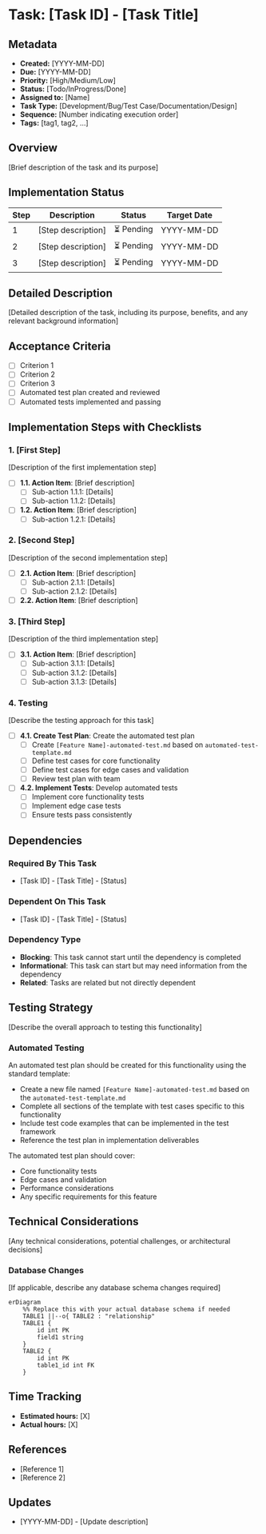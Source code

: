 # Task: [Task ID] - [Task Title]

## Metadata
- **Created:** [YYYY-MM-DD]
- **Due:** [YYYY-MM-DD]
- **Priority:** [High/Medium/Low]
- **Status:** [Todo/InProgress/Done]
- **Assigned to:** [Name]
- **Task Type:** [Development/Bug/Test Case/Documentation/Design]
- **Sequence:** [Number indicating execution order]
- **Tags:** [tag1, tag2, ...]

## Overview
[Brief description of the task and its purpose]

## Implementation Status

| Step | Description | Status | Target Date |
|------|-------------|--------|-------------|
| 1 | [Step description] | ⏳ Pending | YYYY-MM-DD |
| 2 | [Step description] | ⏳ Pending | YYYY-MM-DD |
| 3 | [Step description] | ⏳ Pending | YYYY-MM-DD |

## Detailed Description
[Detailed description of the task, including its purpose, benefits, and any relevant background information]

## Acceptance Criteria
- [ ] Criterion 1
- [ ] Criterion 2
- [ ] Criterion 3
- [ ] Automated test plan created and reviewed
- [ ] Automated tests implemented and passing

## Implementation Steps with Checklists

### 1. [First Step]
[Description of the first implementation step]
- [ ] **1.1. Action Item**: [Brief description]
  - [ ] Sub-action 1.1.1: [Details]
  - [ ] Sub-action 1.1.2: [Details]
- [ ] **1.2. Action Item**: [Brief description]
  - [ ] Sub-action 1.2.1: [Details]

### 2. [Second Step]
[Description of the second implementation step]
- [ ] **2.1. Action Item**: [Brief description]
  - [ ] Sub-action 2.1.1: [Details]
  - [ ] Sub-action 2.1.2: [Details]
- [ ] **2.2. Action Item**: [Brief description]

### 3. [Third Step]
[Description of the third implementation step]
- [ ] **3.1. Action Item**: [Brief description]
  - [ ] Sub-action 3.1.1: [Details]
  - [ ] Sub-action 3.1.2: [Details]
  - [ ] Sub-action 3.1.3: [Details]

### 4. Testing
[Describe the testing approach for this task]
- [ ] **4.1. Create Test Plan**: Create the automated test plan
  - [ ] Create `[Feature Name]-automated-test.md` based on `automated-test-template.md`
  - [ ] Define test cases for core functionality
  - [ ] Define test cases for edge cases and validation
  - [ ] Review test plan with team
- [ ] **4.2. Implement Tests**: Develop automated tests
  - [ ] Implement core functionality tests
  - [ ] Implement edge case tests
  - [ ] Ensure tests pass consistently

## Dependencies
### Required By This Task
- [Task ID] - [Task Title] - [Status]

### Dependent On This Task
- [Task ID] - [Task Title] - [Status]

### Dependency Type
- **Blocking**: This task cannot start until the dependency is completed
- **Informational**: This task can start but may need information from the dependency
- **Related**: Tasks are related but not directly dependent

## Testing Strategy
[Describe the overall approach to testing this functionality]

### Automated Testing
An automated test plan should be created for this functionality using the standard template:
- Create a new file named `[Feature Name]-automated-test.md` based on the `automated-test-template.md`
- Complete all sections of the template with test cases specific to this functionality
- Include test code examples that can be implemented in the test framework
- Reference the test plan in implementation deliverables

The automated test plan should cover:
- Core functionality tests
- Edge cases and validation
- Performance considerations
- Any specific requirements for this feature

## Technical Considerations
[Any technical considerations, potential challenges, or architectural decisions]

### Database Changes
[If applicable, describe any database schema changes required]

```mermaid
erDiagram
    %% Replace this with your actual database schema if needed
    TABLE1 ||--o{ TABLE2 : "relationship"
    TABLE1 {
        id int PK
        field1 string
    }
    TABLE2 {
        id int PK
        table1_id int FK
    }
```

## Time Tracking
- **Estimated hours:** [X]
- **Actual hours:** [X]

## References
- [Reference 1]
- [Reference 2]

## Updates
- [YYYY-MM-DD] - [Update description]
